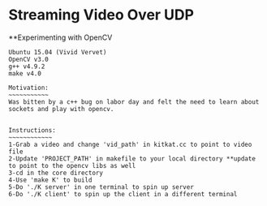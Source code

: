 # Streaming Video Over UDP
**Experimenting with OpenCV
~~~~~~~~~~~~~~~~~~~~~~~~
Ubuntu 15.04 (Vivid Vervet)
OpenCV v3.0
g++ v4.9.2
make v4.0 

Motivation:
~~~~~~~~~~~
Was bitten by a c++ bug on labor day and felt the need to learn about sockets and play with opencv.


Instructions:
~~~~~~~~~~~~
1-Grab a video and change 'vid_path' in kitkat.cc to point to video file
2-Update 'PROJECT_PATH' in makefile to your local directory **update to point to the opencv libs as well
3-cd in the core directory
4-Use 'make K' to build 
5-Do './K server' in one terminal to spin up server
6-Do './K client' to spin up the client in a different terminal
